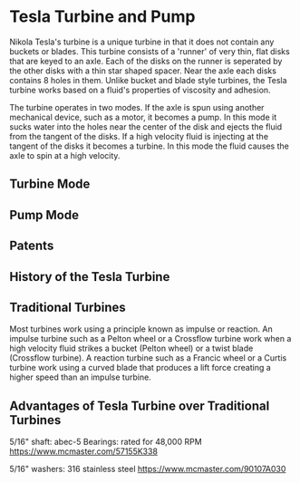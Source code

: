 # Tesla Turbine and Pump

Nikola Tesla's turbine is a unique turbine in that it does not contain any buckets or blades. This turbine consists of a 'runner' of very thin, flat disks that are keyed to an axle. Each of the disks on the runner is seperated by the other disks with a thin star shaped spacer. Near the axle each disks contains 8 holes in them. Unlike bucket and blade style turbines, the Tesla turbine works based on a fluid's properties of viscosity and adhesion.

The turbine operates in two modes. If the axle is spun using another mechanical device, such as a motor, it becomes a pump. In this mode it sucks water into the holes near the center of the disk and ejects the fluid from the tangent of the disks. If a high velocity fluid is injecting at the tangent of the disks it becomes a turbine. In this mode the fluid causes the axle to spin at a high velocity.

## Turbine Mode

## Pump Mode

## Patents

## History of the Tesla Turbine

## Traditional Turbines
Most turbines work using a principle known as impulse or reaction. An impulse turbine such as a Pelton wheel or a Crossflow turbine work when a high velocity fluid strikes a bucket (Pelton wheel) or a twist blade (Crossflow turbine). A reaction turbine such as a Francic wheel or a Curtis turbine work using a curved blade that produces a lift force creating a higher speed than an impulse turbine.

## Advantages of Tesla Turbine over Traditional Turbines


5/16" shaft:
abec-5 Bearings:
rated for 48,000 RPM
https://www.mcmaster.com/57155K338

5/16" washers:
316 stainless steel
https://www.mcmaster.com/90107A030
